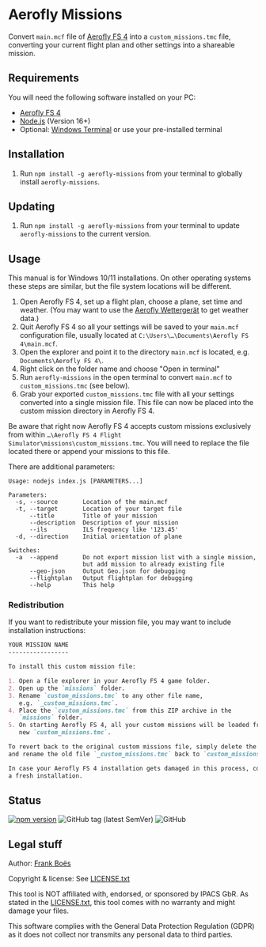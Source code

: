 Aerofly Missions
================

Convert `main.mcf` file of [Aerofly FS 4](https://www.aerofly.com/) into a `custom_missions.tmc` file, converting your current flight plan and other settings into a shareable mission.

Requirements
------------

You will need the following software installed on your PC:

* [Aerofly FS 4](https://www.aerofly.com/)
* [Node.js](https://nodejs.org/en/) (Version 16+)
* Optional: [Windows Terminal](https://apps.microsoft.com/store/detail/windows-terminal/9N0DX20HK701) or use your pre-installed terminal

Installation
------------

1. Run `npm install -g aerofly-missions` from your terminal to globally install `aerofly-missions`.

Updating
--------

1. Run `npm install -g aerofly-missions` from your terminal to update `aerofly-missions` to the current version.

Usage
------------

This manual is for Windows 10/11 installations. On other operating systems these steps are similar, but the file system locations will be different.

1. Open Aerofly FS 4, set up a flight plan, choose a plane, set time and weather. (You may want to use the [Aerofly Wettergerät](https://github.com/fboes/aerofly-missions) to get weather data.)
1. Quit Aerofly FS 4 so all your settings will be saved to your `main.mcf` configuration file, usually located at `C:\Users\…\Documents\Aerofly FS 4\main.mcf`.
1. Open the explorer and point it to the directory `main.mcf` is located, e.g. `Documents\Aerofly FS 4\`.
1. Right click on the folder name and choose "Open in terminal"
1. Run `aerofly-missions` in the open terminal to convert `main.mcf` to `custom_missions.tmc` (see below).
1. Grab your exported `custom_missions.tmc` file with all your settings converted into a single mission file. This file can now be placed into the custom mission directory in Aerofly FS 4.

Be aware that right now Aerofly FS 4 accepts custom missions exclusively from within `…\Aerofly FS 4 Flight Simulator\missions\custom_missions.tmc`. You will need to replace the file located there or append your missions to this file.

There are additional parameters:

```
Usage: nodejs index.js [PARAMETERS...]

Parameters:
  -s, --source       Location of the main.mcf
  -t, --target       Location of your target file
      --title        Title of your mission
      --description  Description of your mission
      --ils          ILS frequency like '123.45'
  -d, --direction    Initial orientation of plane

Switches:
  -a  --append       Do not export mission list with a single mission,
                     but add mission to already existing file
      --geo-json     Output Geo.json for debugging
      --flightplan   Output flightplan for debugging
      --help         This help
```

### Redistribution

If you want to redistribute your mission file, you may want to include installation instructions:

```markdown
YOUR MISSION NAME
-----------------

To install this custom mission file:

1. Open a file explorer in your Aerofly FS 4 game folder.
2. Open up the `missions` folder.
3. Rename `custom_missions.tmc` to any other file name,
   e.g. `_custom_missions.tmc`.
4. Place the `custom_missions.tmc` from this ZIP archive in the
   `missions` folder.
5. On starting Aerofly FS 4, all your custom missions will be loaded from the 
   new `custom_missions.tmc`.

To revert back to the original custom missions file, simply delete the new file 
and rename the old file `_custom_missions.tmc` back to `custom_missions.tmc`.

In case your Aerofly FS 4 installation gets damaged in this process, consider
a fresh installation.

```


Status
-------

[![npm version](https://badge.fury.io/js/aerofly-missions.svg)](https://badge.fury.io/js/aerofly-missions)
![GitHub tag (latest SemVer)](https://img.shields.io/github/v/tag/fboes/aerofly-missions.svg?sort=semver)
![GitHub](https://img.shields.io/github/license/fboes/aerofly-missions.svg)

Legal stuff
-----------

Author: [Frank Boës](https://3960.org)

Copyright & license: See [LICENSE.txt](LICENSE.txt)

This tool is NOT affiliated with, endorsed, or sponsored by IPACS GbR. As stated in the [LICENSE.txt](LICENSE.txt), this tool comes with no warranty and might damage your files.

This software complies with the General Data Protection Regulation (GDPR) as it does not collect nor transmits any personal data to third parties.
